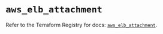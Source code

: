 # `aws_elb_attachment`

Refer to the Terraform Registry for docs: [`aws_elb_attachment`](https://registry.terraform.io/providers/hashicorp/aws/6.8.0/docs/resources/elb_attachment).
